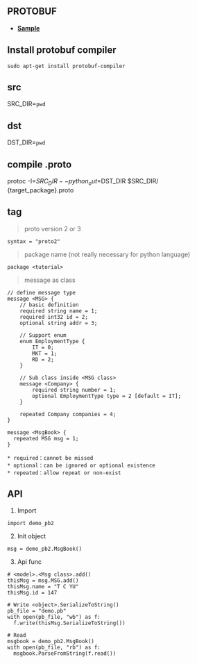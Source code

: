 ## PROTOBUF

- **[Sample](./protobuf/test_main.py)** 

## Install protobuf compiler  
```
sudo apt-get install protobuf-compiler
```

## src  
SRC_DIR=`pwd`  

## dst   
DST_DIR=`pwd`  

## compile .proto  
protoc -I=$SRC_DIR --python_out=$DST_DIR $SRC_DIR/  {target_package}.proto  


## tag

> proto version 2 or 3
```
syntax = "proto2" 
```

> package name (not really necessary for python language)
```
package <tutorial> 
```

> message as class  
```
// define message type
message <MSG> {
	// basic definition
	required string name = 1;
	required int32 id = 2;
	optional string addr = 3;

	// Support enum
	enum EmploymentType {
		IT = 0;
		MKT = 1;
		RD = 2;
	}

	// Sub class inside <MSG class>
	message <Company> {
		required string number = 1;
		optional EmploymentType type = 2 [default = IT];
	}

	repeated Company companies = 4;
}

message <MsgBook> {
  repeated MSG msg = 1;
}

* required：cannot be missed  
* optional：can be ignored or optional existence   
* repeated：allow repeat or non-exist

```


## API   

1. Import  
```
import demo_pb2
```

2. Init object  
```
msg = demo_pb2.MsgBook()
```

3. Api  func
```
# <model>.<Msg class>.add()
thisMsg = msg.MSG.add()
thisMsg.name = "T C YU"
thisMsg.id = 147

# Write <object>.SerializeToString()
pb_file = "demo.pb"
with open(pb_file, "wb") as f:
  f.write(thisMsg.SerializeToString())

# Read 
msgbook = demo_pb2.MsgBook()
with open(pb_file, "rb") as f:
  msgbook.ParseFromString(f.read())

```


